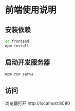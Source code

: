 # 前端使用说明

## 安装依赖
```bash
cd frontend
npm install
```

## 启动开发服务器
```bash
npm run serve
```

## 访问
浏览器打开 http://localhost:8080 